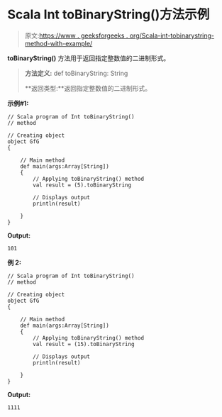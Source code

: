 # Scala Int toBinaryString()方法示例

> 原文:[https://www . geeksforgeeks . org/Scala-int-tobinarystring-method-with-example/](https://www.geeksforgeeks.org/scala-int-tobinarystring-method-with-example/)

**toBinaryString()** 方法用于返回指定整数值的二进制形式。

> **方法定义:** def toBinaryString: String
> 
> **返回类型:**返回指定整数值的二进制形式。

**示例#1:**

```
// Scala program of Int toBinaryString()
// method 

// Creating object 
object GfG 
{  

    // Main method 
    def main(args:Array[String]) 
    { 
        // Applying toBinaryString() method  
        val result = (5).toBinaryString

        // Displays output 
        println(result) 

    } 
}  
```

**Output:**

```
101

```

**例 2:**

```
// Scala program of Int toBinaryString()
// method 

// Creating object 
object GfG 
{  

    // Main method 
    def main(args:Array[String]) 
    { 
        // Applying toBinaryString() method  
        val result = (15).toBinaryString

        // Displays output 
        println(result) 

    } 
}   
```

**Output:**

```
1111

```